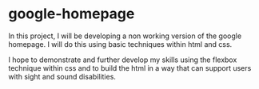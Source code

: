 # google-homepage

In this project, I will be developing a non working version of the google homepage. 
I will do this using basic techniques within html and css. 

I hope to demonstrate and further develop my skills using the flexbox technique within css and to build the html in a way that can support users with sight and sound disabilities. 
